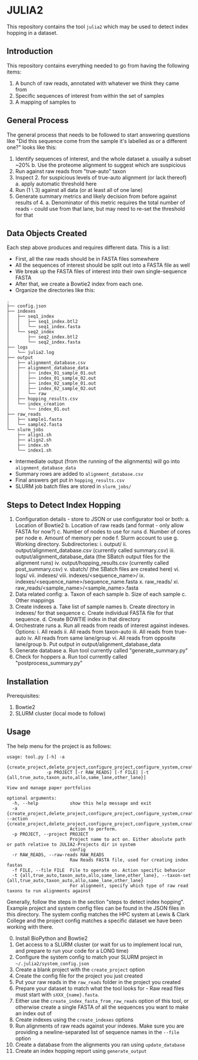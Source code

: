 # JULIA2

This repository contains the tool `julia2` which may be used to detect index hopping in a dataset.

## Introduction

This repository contains everything needed to go from having the following items:

1. A bunch of raw reads, annotated with whatever we think they came from
2. Specific sequences of interest from within the set of samples
3. A mapping of samples to 

## General Process

The general process that needs to be followed to start answering questions like "Did this sequence come from the sample it's labelled as or a different one?" looks like this:

1. Identify sequences of interest, and the whole dataset
   a. usually a subset ~20%
   b. Use the proteome alignment to suggest which are suspicious
2. Run against raw reads from "true-auto" taxon
3. Inspect 2. for suspicious levels of true-auto alignment (or lack thereof)
   a. apply automatic threshold here
4. Run (1 \ 3) against all data (or at least all of one lane)
5. Generate summary metrics and likely decision from before against results of 4.
   a. Denominator of this metric requires the total number of reads - could use from that lane, but may need to re-set the threshold for that

## Data Objects Created

Each step above produces and requires different data. This is a list:

- First, all the raw reads should be in FASTA files somewhere
- All the sequences of interest should be split out into a FASTA file as well
- We break up the FASTA files of interest into their own single-sequence FASTA
- After that, we create a Bowtie2 index from each one.
- Organize the directories like this:
```
.
├── config.json
├── indexes
│   ├── seq1_index
│   │   ├── seq1_index.btl2
│   │   └── seq1_index.fasta
│   └── seq2_index
│       ├── seq2_index.btl2
│       └── seq2_index.fasta
├── logs
│   └── julia2.log
├── output
│   ├── alignment_database.csv
│   ├── alignment_database_data
│   │   ├── index_01_sample_01.out
│   │   ├── index_01_sample_02.out
│   │   ├── index_02_sample_01.out
│   │   ├── index_02_sample_02.out
│   │   └── raw
│   ├── hopping_results.csv
│   └── index_creation
│       └── index_01.out
├── raw_reads
│   ├── sample1.fasta
│   └── sample2.fasta
└── slurm_jobs
    ├── align1.sh
    ├── align2.sh
    ├── index.sh
    └── index1.sh
```

- Intermediate output (from the running of the alignments) will go into `alignment_database_data`
- Summary rows are added to `alignment_database.csv`
- Final answers get put in `hopping_results.csv`
- SLURM job batch files are stored in `slurm_jobs/`

## Steps to Detect Index Hopping

1. Configuration details - store to JSON or use configurator tool or both:
    a. Location of Bowtie2
    b. Location of raw reads (and format - only allow FASTA for now?)
    c. Number of nodes to use for runs
    d. Number of cores per node
    e. Amount of memory per node
    f. Slurm account to use
    g. Working directory. Subdirectories:
        i. output/
        ii. output/alignment_database.csv (currently called summary.csv)
        iii. output/alignment_database_data (the SBatch output files for the alignment runs)
        iv. output/hopping_results.csv (currently called post_summary.csv)
        v. sbatch/ (the SBatch files are created here)
        vi. logs/
        vii. indexes/
        viii. indexes/<sequence_name>/<bowtie index files>
        ix. indexes/<sequence_name>/sequence_name.fasta
        x. raw_reads/
        xi. raw_reads/<sample_name>/<sample_name>.fasta
2. Data related config:
    a. Taxon of each sample
    b. Size of each sample
    c. Other mappings 
2. Create indexes
    a. Take list of sample names
    b. Create directory in indexes/ for that sequence
    c. Create individual FASTA file for that sequence.
    d. Create BOWTIE index in that directory
3. Orchestrate runs
    a. Run all reads from reads of interest against indexes. Options:
        i. All reads
        ii. All reads from taxon-auto
        iii. All reads from true-auto
        iv. All reads from same lane/group
        vi. All reads from opposite lane/group
    b. Put output in output/alignment_database_data
4. Generate database
    a. Run tool currently called "generate_summary.py"
5. Check for hoppers
    a. Run tool currently called "postprocess_summary.py"

## Installation

Prerequisites:

1. Bowtie2
2. SLURM cluster (local mode to follow)

## Usage

The help menu for the project is as follows:

```
usage: tool.py [-h] -a
               {create_project,delete_project,configure_project,configure_system,create_index_fasta_from_raw_reads,create_indexes,run_alignmnents,update_database,generate_output}
               -p PROJECT [-r RAW_READS] [-f FILE] [-t {all,true_auto,taxon_auto,allo,same_lane,other_lane}]

View and manage paper portfolios

optional arguments:
  -h, --help            show this help message and exit
  -a {create_project,delete_project,configure_project,configure_system,create_index_fasta_from_raw_reads,create_indexes,run_alignmnents,update_database,generate_output}, --action {create_project,delete_project,configure_project,configure_system,create_index_fasta_from_raw_reads,create_indexes,run_alignmnents,update_database,generate_output}
                        Action to perform.
  -p PROJECT, --project PROJECT
                        Project name to act on. Either absolute path or path relative to JULIA2-Projects dir in system
                        config
  -r RAW_READS, --raw-reads RAW_READS
                        Raw Reads FASTA file, used for creating index fastas
  -f FILE, --file FILE  File to operate on. Action specific behavior
  -t {all,true_auto,taxon_auto,allo,same_lane,other_lane}, --taxon-set {all,true_auto,taxon_auto,allo,same_lane,other_lane}
                        For alignment, specify which type of raw read taxons to run alignments against
```

Generally, follow the steps in the section "steps to detect index hopping". Example project and system config files can be found in the JSON files in this directory. The system config matches the HPC system at Lewis & Clark College and the project config matches a specific dataset we have been working with there.

0. Install BioPython and Bowtie2
1. Get access to a SLURM cluster (or wait for us to implement local run, and prepare to run your code for a LONG time)
2. Configure the system config to match your SLURM project in `~/.julia2/system_config.json`
3. Create a blank project with the `create_project` option
4. Create the config file for the project you just created
5. Put your raw reads in the `raw_reads` folder in the project you created
5. Prepare your dataset to match what the tool looks for - Raw read files must start with `sXXX_{name}.fasta`.
6. Either use the `create_index_fasta_from_raw_reads` option of this tool, or otherwise create a single FASTA of all the sequences you want to make an index out of
7. Create indexes using the `create_indexes` options
8. Run alignments of raw reads against your indexes. Make sure you are providing a newline-separated list of sequence names in the `--file` option
9. Create a database from the alignments you ran using `update_database`
10. Create an index hopping report using `generate_output`


